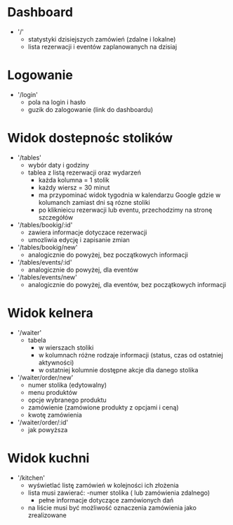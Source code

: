 # Dashboard

- '/'
  - statystyki dzisiejszych zamówień (zdalne i lokalne)
  - lista rezerwacji i eventów zaplanowanych na dzisiaj

# Logowanie

- '/login'
  - pola na login i hasło
  - guzik do zalogowanie (link do dashboardu)

# Widok dostepnośc stolików

- '/tables'
  - wybór daty i godziny
  - tablea z listą rezerwacji oraz wydarzeń
    - każda kolumna = 1 stolik
    - każdy wiersz = 30 minut
    - ma przypominać widok tygodnia w kalendarzu Google gdzie w kolumanch zamiast dni są rózne stoliki
    - po kliknieicu rezerwacji lub eventu, przechodzimy na stronę szczegółów
- '/tables/bookig/:id'
  - zawiera informacje dotyczace rezerwacji
  - umozliwia edycję i zapisanie zmian
- '/tables/bookig/new'
  - analogicznie do powyżej, bez początkowych informacji
- '/tables/events/:id'
  - analogicznie do powyżej, dla eventów
- '/tables/events/new'
  - analogicznie do powyżej, dla eventów, bez początkowych informacji

# Widok kelnera

- '/waiter'
  - tabela
    - w wierszach stoliki
    - w kolumnach różne rodzaje informacji (status, czas od ostatniej aktywności)
    - w ostatniej kolumnie dostępne akcje dla danego stolika
- '/waiter/order/new'
  - numer stolika (edytowalny)
  - menu produktów
  - opcje wybranego produktu
  - zamówienie (zamówione produkty z opcjami i ceną)
  - kwotę zamówienia
- '/waiter/order/:id'
  - jak powyższa


# Widok kuchni
- '/kitchen'
  - wyświetlać listę zamówień w kolejności ich złożenia
  - lista musi zawierać:
    -numer stolika ( lub zamówienia zdalnego)
    - pełne informacje dotyczące zamówionych dań
  - na liście musi być możliwość oznaczenia zamówienia jako zrealizowane

